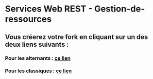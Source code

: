 # Services Web REST - Gestion-de-ressources
## Vous créerez votre fork en cliquant sur un des deux liens suivants :
### Pour les alternants : <a href='https://classroom.github.com/a/qwLMJg5Z'>ce lien</a>
### Pour les classiques : <a href='https://classroom.github.com/a/YmdLK8th'>ce lien</a>
